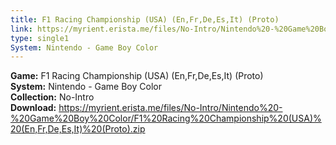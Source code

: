 ```yaml
---
title: F1 Racing Championship (USA) (En,Fr,De,Es,It) (Proto)
link: https://myrient.erista.me/files/No-Intro/Nintendo%20-%20Game%20Boy%20Color/F1%20Racing%20Championship%20(USA)%20(En,Fr,De,Es,It)%20(Proto).zip
type: single1
System: Nintendo - Game Boy Color
---
```

<b>Game:</b> F1 Racing Championship (USA) (En,Fr,De,Es,It) (Proto)<br>
<b>System:</b> Nintendo - Game Boy Color<br>
<b>Collection:</b> No-Intro<br>
<b>Download:</b> https://myrient.erista.me/files/No-Intro/Nintendo%20-%20Game%20Boy%20Color/F1%20Racing%20Championship%20(USA)%20(En,Fr,De,Es,It)%20(Proto).zip